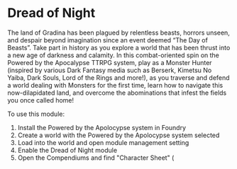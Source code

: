 # Dread of Night

The land of Gradina has been plagued by relentless beasts, horrors unseen, and despair beyond imagination since an event deemed “The Day of Beasts”. Take part in history as you explore a world that has been thrust into a new age of darkness and calamity. In this combat-oriented spin on the Powered by the Apocalypse TTRPG system, play as a  Monster Hunter (inspired by various Dark Fantasy media such as Berserk, Kimetsu No Yaiba, Dark Souls, Lord of the Rings and more!), as you traverse and defend a world dealing with Monsters for the first time, learn how to navigate this now-dilapidated land, and overcome the abominations that infest the fields you once called home! 

To use this module:

1. Install the Powered by the Apolocypse system in Foundry
2. Create a world with the Powered by the Apolocypse system selected
3. Load into the world and open module management setting
4. Enable the Dread of Night module
5. Open the Compendiums and find "Character Sheet" (